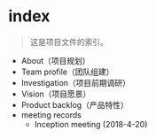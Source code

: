 # index

> 这是项目文件的索引。


- About（项目规划）
- Team profile（团队组建）
- Investigation（项目前期调研）
- Vision（项目愿景）
- Product backlog（产品特性）
- meeting records
    - Inception meeting (2018-4-20)
